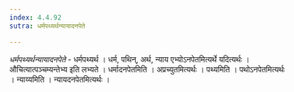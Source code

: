 ```yaml
---
index: 4.4.92
sutra: धर्मपथ्यर्थन्यायादनपेते

---
```

_धर्मपथ्यर्थन्यायादनपेते_ - धर्मपथ्यर्थ । धर्म, पथिन्, अर्थ, न्याय एभ्योऽनपेतमित्यर्थे यदित्यर्थः । औचित्यात्पञ्चम्यन्तेभ्य इति लभ्यते । धर्मादनपेतमिति । अप्रच्युतमित्यर्थः । पथ्यमिति । पथोऽनपेतमित्यर्थः । न्याय्यमिति । न्यायदनपेतमित्यर्थः ।